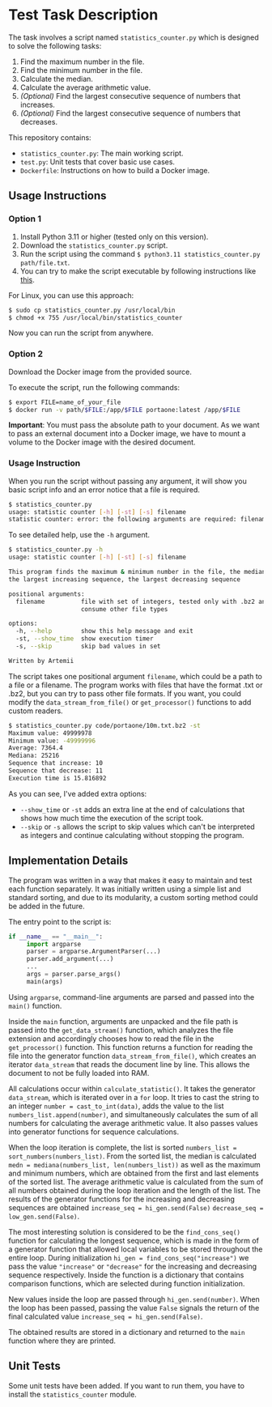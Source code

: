 # Test Task Description

The task involves a script named `statistics_counter.py` which is designed to solve the following tasks:

1. Find the maximum number in the file.
2. Find the minimum number in the file.
3. Calculate the median.
4. Calculate the average arithmetic value.
5. *(Optional)* Find the largest consecutive sequence of numbers that increases.
6. *(Optional)* Find the largest consecutive sequence of numbers that decreases.

This repository contains:

- `statistics_counter.py`: The main working script.
- `test.py`: Unit tests that cover basic use cases.
- `Dockerfile`: Instructions on how to build a Docker image.

## Usage Instructions

### Option 1

1. Install Python 3.11 or higher (tested only on this version).
2. Download the `statistics_counter.py` script.
3. Run the script using the command `$ python3.11 statistics_counter.py path/file.txt`.
4. You can try to make the script executable by following instructions like [this](https://stackoverflow.com/a/27762412/16608168).

For Linux, you can use this approach:

```bash
$ sudo cp statistics_counter.py /usr/local/bin
$ chmod +x 755 /usr/local/bin/statistics_counter
```

Now you can run the script from anywhere.

### Option 2

Download the Docker image from the provided source.

To execute the script, run the following commands:

```bash
$ export FILE=name_of_your_file
$ docker run -v path/$FILE:/app/$FILE portaone:latest /app/$FILE
```

**Important**: You must pass the absolute path to your document. As we want to pass an external document into a Docker image, we have to mount a volume to the Docker image with the desired document.

### Usage Instruction

When you run the script without passing any argument, it will show you basic script info and an error notice that a file is required.

```bash
$ statistics_counter.py
usage: statistic counter [-h] [-st] [-s] filename
statistic counter: error: the following arguments are required: filename
```

To see detailed help, use the `-h` argument.

```bash
$ statistics_counter.py -h
usage: statistic counter [-h] [-st] [-s] filename

This program finds the maximum & minimum number in the file, the median, average arithmetic,
the largest increasing sequence, the largest decreasing sequence

positional arguments:
  filename          file with set of integers, tested only with .bz2 and .txt, but can
                    consume other file types

options:
  -h, --help        show this help message and exit
  -st, --show_time  show execution timer
  -s, --skip        skip bad values in set

Written by Artemii
```

The script takes one positional argument `filename`, which could be a path to a file or a filename. The program works with files that have the format .txt or .bz2, but you can try to pass other file formats. If you want, you could modify the `data_stream_from_file()` or `get_processor()` functions to add custom readers.

```bash
$ statistics_counter.py code/portaone/10m.txt.bz2 -st
Maximum value: 49999978
Minimum value: -49999996
Average: 7364.4
Mediana: 25216
Sequence that increase: 10
Sequence that decrease: 11
Execution time is 15.816892
```

As you can see, I've added extra options:

- `--show_time` or `-st` adds an extra line at the end of calculations that shows how much time the execution of the script took.
- `--skip` or `-s` allows the script to skip values which can't be interpreted as integers and continue calculating without stopping the program.

## Implementation Details

The program was written in a way that makes it easy to maintain and test each function separately. It was initially written using a simple list and standard sorting, and due to its modularity, a custom sorting method could be added in the future.

The entry point to the script is:

```python
if __name__ == "__main__":
     import argparse
     parser = argparse.ArgumentParser(...)
     parser.add_argument(...)
     ...
     args = parser.parse_args()
     main(args)
```

Using `argparse`, command-line arguments are parsed and passed into the `main()` function.

Inside the `main` function, arguments are unpacked and the file path is passed into the `get_data_stream()` function, which analyzes the file extension and accordingly chooses how to read the file in the `get_processor()` function. This function returns a function for reading the file into the generator function `data_stream_from_file()`, which creates an iterator `data_stream` that reads the document line by line. This allows the document to not be fully loaded into RAM.

All calculations occur within `calculate_statistic()`. It takes the generator `data_stream`, which is iterated over in a `for` loop. It tries to cast the string to an integer `number = cast_to_int(data)`, adds the value to the list `numbers_list.append(number)`, and simultaneously calculates the sum of all numbers for calculating the average arithmetic value. It also passes values into generator functions for sequence calculations.

When the loop iteration is complete, the list is sorted `numbers_list = sort_numbers(numbers_list)`. From the sorted list, the median is calculated `medn = mediana(numbers_list, len(numbers_list))` as well as the maximum and minimum numbers, which are obtained from the first and last elements of the sorted list. The average arithmetic value is calculated from the sum of all numbers obtained during the loop iteration and the length of the list. The results of the generator functions for the increasing and decreasing sequences are obtained `increase_seq = hi_gen.send(False)` `decrease_seq = low_gen.send(False)`.

The most interesting solution is considered to be the `find_cons_seq()` function for calculating the longest sequence, which is made in the form of a generator function that allowed local variables to be stored throughout the entire loop. During initialization `hi_gen = find_cons_seq("increase")` we pass the value `"increase"` or `"decrease"` for the increasing and decreasing sequence respectively. Inside the function is a dictionary that contains comparison functions, which are selected during function initialization.

New values inside the loop are passed through `hi_gen.send(number)`. When the loop has been passed, passing the value `False` signals the return of the final calculated value `increase_seq = hi_gen.send(False)`.

The obtained results are stored in a dictionary and returned to the `main` function where they are printed.

## Unit Tests

Some unit tests have been added. If you want to run them, you have to install the `statistics_counter` module.
